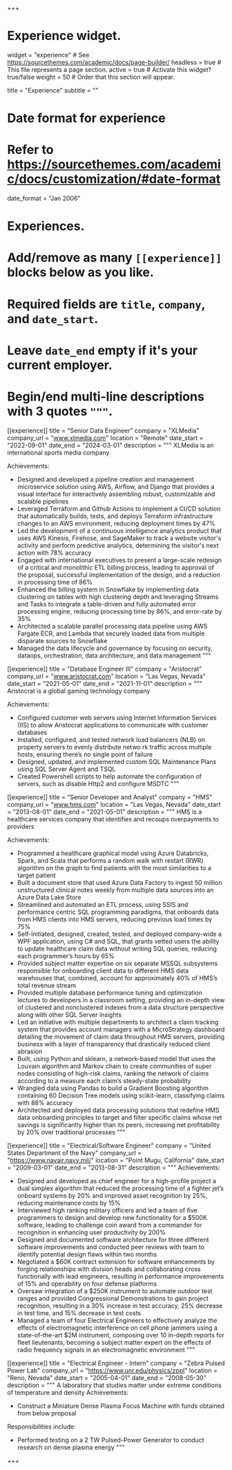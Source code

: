 +++
# Experience widget.
widget = "experience"  # See https://sourcethemes.com/academic/docs/page-builder/
headless = true  # This file represents a page section.
active = true  # Activate this widget? true/false
weight = 50  # Order that this section will appear.

title = "Experience"
subtitle = ""

# Date format for experience
#   Refer to https://sourcethemes.com/academic/docs/customization/#date-format
date_format = "Jan 2006"

# Experiences.
#   Add/remove as many `[[experience]]` blocks below as you like.
#   Required fields are `title`, `company`, and `date_start`.
#   Leave `date_end` empty if it's your current employer.
#   Begin/end multi-line descriptions with 3 quotes `"""`.

[[experience]]
  title = "Senior Data Engineer"
  company = "XLMedia"
  company_url = "www.xlmedia.com"
  location = "Remote"
  date_start = "2022-09-01"
  date_end = "2024-03-01"
  description = """
  XLMedia is an international sports media company

Achievements:

  * Designed and developed a pipeline creation and management microservice solution using AWS, Airflow, and Django that provides a visual interface for interactively assembling robust, customizable and scalable pipelines
  * Leveraged Terraform and Github Actions to implement a CI/CD solution that automatically builds, tests, and deploys Terraform infrastructure changes to an AWS environment, reducing deployment times by 47%
  * Led the development of a continuous intelligence analytics product that uses AWS Kinesis, Firehose, and SageMaker to track a website visitor's activity and perform predictive analytics, determining the visitor's next action with 78% accuracy
  * Engaged with international executives to present a large-scale redesign of a critical and monolithic ETL billing process, leading to approval of the proposal, successful implementation of the design, and a reduction in processing time of 86%
  * Enhanced the billing system in Snowflake by implementing data clustering on tables with high clustering depth and leveraging Streams and Tasks to integrate a table-driven and fully automated error processing engine, reducing processing time by 86%, and error-rate by 35%
  * Architected a scalable parallel processing data pipeline using AWS Fargate ECR, and Lambda that securely loaded data from multiple disparate sources to Snowflake
  * Managed the data lifecycle and governance by focusing on security, dataops, orchestration, data architecture, and data management
 """

[[experience]]
  title = "Database Engineer III"
  company = "Aristocrat"
  company_url = "www.aristocrat.com"
  location = "Las Vegas, Nevada"
  date_start = "2021-05-01"
  date_end = "2021-11-01"
  description = """
  Aristocrat is a global gaming technology company
  
Achievements:
  
  * Configured customer web servers using Internet Information Services (IIS) to allow Aristocrat applications to 
communicate with customer databases 
  * Installed, configured, and tested network load balancers (NLB) on property servers to evenly distribute netwo rk 
traffic across multiple hosts, ensuring there’s no single point of failure 
  * Designed, updated, and implemented custom SQL Maintenance Plans using SQL Server Agent and TSQL
  * Created Powershell scripts to help automate the configuration of servers, such as disable Http2 and configure 
MSDTC
 """


[[experience]]
  title = "Senior Developer and Analyst"
  company = "HMS"
  company_url = "www.hms.com"
  location = "Las Vegas, Nevada"
  date_start = "2013-08-01"
  date_end = "2021-05-01"
  description = """
  HMS is a healthcare services company that identifies and recoups overpayments to providers
 
Achievements:
  
  * Programmed a healthcare graphical model using Azure Databricks, Spark, and Scala that performs a random walk with restart (RWR) algorithm on the graph to find patients with the most similarities to a target patient
  * Built a document store that used Azure Data Factory to ingest 50 million unstructured clinical notes weekly from multiple data sources into an Azure Data Lake Store
  * Streamlined and automated an ETL process, using SSIS and performance centric SQL programming paradigms, that onboards data from HMS clients into HMS servers, reducing previous load times by 75%
  * Self-Initiated, designed, created, tested, and deployed company-wide a WPF application, using C# and SQL, that grants vetted users the ability to update healthcare claim data without writing SQL queries, reducing each programmer’s hours by 65%
  * Provided subject matter expertise on six separate MSSQL subsystems responsible for onboarding client data to different
HMS data warehouses that, combined, account for approximately 40% of HMS’s total revenue stream
  * Provided multiple database performance tuning and optimization lectures to developers in a classroom setting, providing an in-depth view of clustered and nonclustered indexes from a data structure perspective along with other SQL Server insights
  * Led an initiative with multiple departments to architect a claim tracking system that provides account managers with a MicroStrategy dashboard detailing the movement of claim data throughout HMS servers, providing business with a layer of transparency that drastically reduced client abrasion
  * Built, using Python and sklearn, a network-based model that uses the Louvain algorithm and Markov chain to create communities of super
nodes consisting of high-risk claims, ranking the network of claims according to a measure each claim’s steady-state
probability
  * Wrangled data using Pandas to build a Gradient Boosting algorithm containing 60 Decision Tree models using scikit-learn, classifying claims with 88% accuracy
  * Architected and deployed data processing solutions that redefine HMS data onboarding principles to target and filter specific claims whose net savings is significantly higher than its peers, increasing net profitability by 20% over traditional processes
  """

[[experience]]
  title = "Electrical/Software Engineer"
  company = "United States Department of the Navy"
  company_url = "https://www.navair.navy.mil/"
  location = "Point Mugu, California"
  date_start = "2009-03-01"
  date_end = "2013-08-31"
  description = """
  Achievements:
  * Designed and developed as chief engineer for a high-profile project a dual simplex algorithm that reduced the processing time of a fighter jet’s onboard systems by 20% and improved asset recognition by 25%, reducing maintenance costs by 15%
  * Interviewed high ranking military officers and led a team of five programmers to design and develop new functionality for a $500K software, leading to challenge coin award from a commander for recognition in enhancing user productivity by 200%
  * Designed and documented software architecture for three different software improvements and conducted peer reviews with team to identify potential design flaws within two months
  * Negotiated a $60K contract extension for software enhancements by forging relationships with division heads and collaborating cross functionally with lead engineers, resulting in performance improvements of 15% and operability on four defense platforms
  * Oversaw integration of a $250K instrument to automate outdoor test ranges and provided Congressional Demonstrations to gain project recognition, resulting in a 30% increase in test accuracy, 25% decrease in test time, and 15% decrease in test costs
  * Managed a team of four Electrical Engineers to effectively analyze the effects of electromagnetic interference on cell phone jammers using a state-of-the-art $2M instrument, composing over 10 in-depth reports for fleet lieutenants, becoming a subject matter expert on the effects of radio frequency signals in an electromagnetic environment
  """

[[experience]]
  title = "Electrical Engineer - Intern"
  company = "Zebra Pulsed Power Lab"
  company_url = "https://www.unr.edu/physics/zppl"
  location = "Reno, Nevada"
  date_start = "2005-04-01"
  date_end = "2008-05-30"
  description = """
  A laboratory that studies matter under extreme conditions of temperature and density
  Achievements:
  * Construct a Miniature Dense Plasma Focus Machine with funds obtained from below proposal
  
  Responsibilities include:
  * Performed testing on a 2 TW Pulsed-Power Generator to conduct research on dense plasma energy
  """
  
+++
